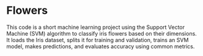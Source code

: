# Flowers
 This code is a short machine learning project using the Support Vector Machine (SVM) algorithm to classify iris flowers based on their dimensions. It loads the Iris dataset, splits it for training and validation, trains an SVM model, makes predictions, and evaluates accuracy using common metrics. 
